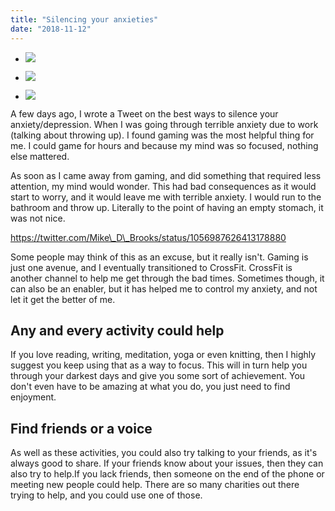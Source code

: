 ```yaml
---
title: "Silencing your anxieties"
date: "2018-11-12"
---
```


- ![](/blog/wp-content/uploads/2018/11/sean-do-782269-unsplash.jpg)
    
- ![](/blog/wp-content/uploads/2018/10/FB_IMG_1540208073223.jpg)
    
- ![](/blog/wp-content/uploads/2018/11/magda-fou-428407-unsplash.jpg)
    

A few days ago, I wrote a Tweet on the best ways to silence your anxiety/depression. When I was going through terrible anxiety due to work (talking about throwing up). I found gaming was the most helpful thing for me. I could game for hours and because my mind was so focused, nothing else mattered.

As soon as I came away from gaming, and did something that required less attention, my mind would wonder. This had bad consequences as it would start to worry, and it would leave me with terrible anxiety. I would run to the bathroom and throw up. Literally to the point of having an empty stomach, it was not nice.

https://twitter.com/Mike\_D\_Brooks/status/1056987626413178880

Some people may think of this as an excuse, but it really isn't. Gaming is just one avenue, and I eventually transitioned to CrossFit. CrossFit is another channel to help me get through the bad times. Sometimes though, it can also be an enabler, but it has helped me to control my anxiety, and not let it get the better of me.

## Any and every activity could help

If you love reading, writing, meditation, yoga or even knitting, then I highly suggest you keep using that as a way to focus. This will in turn help you through your darkest days and give you some sort of achievement. You don't even have to be amazing at what you do, you just need to find enjoyment.

## Find friends or a voice

As well as these activities, you could also try talking to your friends, as it's always good to share. If your friends know about your issues, then they can also try to help.If you lack friends, then someone on the end of the phone or meeting new people could help. There are so many charities out there trying to help, and you could use one of those.

